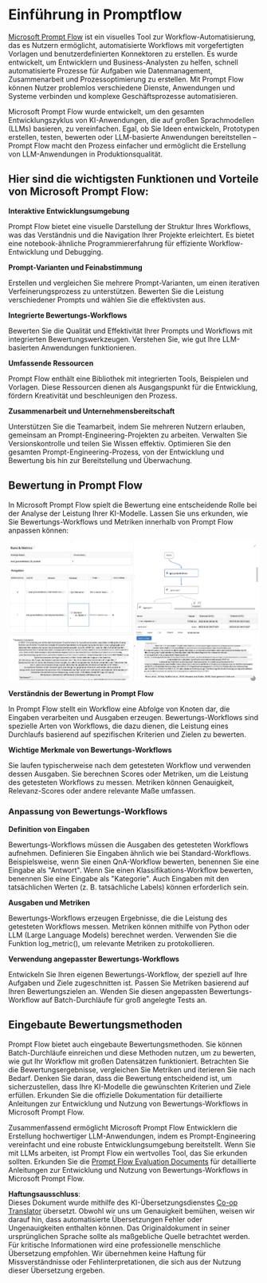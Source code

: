 <!--
CO_OP_TRANSLATOR_METADATA:
{
  "original_hash": "3cbe7629d254f1043193b7fe22524d55",
  "translation_date": "2025-03-27T08:58:46+00:00",
  "source_file": "md\\01.Introduction\\05\\Promptflow.md",
  "language_code": "de"
}
-->
# **Einführung in Promptflow**

[Microsoft Prompt Flow](https://microsoft.github.io/promptflow/index.html?WT.mc_id=aiml-138114-kinfeylo) ist ein visuelles Tool zur Workflow-Automatisierung, das es Nutzern ermöglicht, automatisierte Workflows mit vorgefertigten Vorlagen und benutzerdefinierten Konnektoren zu erstellen. Es wurde entwickelt, um Entwicklern und Business-Analysten zu helfen, schnell automatisierte Prozesse für Aufgaben wie Datenmanagement, Zusammenarbeit und Prozessoptimierung zu erstellen. Mit Prompt Flow können Nutzer problemlos verschiedene Dienste, Anwendungen und Systeme verbinden und komplexe Geschäftsprozesse automatisieren.

Microsoft Prompt Flow wurde entwickelt, um den gesamten Entwicklungszyklus von KI-Anwendungen, die auf großen Sprachmodellen (LLMs) basieren, zu vereinfachen. Egal, ob Sie Ideen entwickeln, Prototypen erstellen, testen, bewerten oder LLM-basierte Anwendungen bereitstellen – Prompt Flow macht den Prozess einfacher und ermöglicht die Erstellung von LLM-Anwendungen in Produktionsqualität.

## Hier sind die wichtigsten Funktionen und Vorteile von Microsoft Prompt Flow:

**Interaktive Entwicklungsumgebung**

Prompt Flow bietet eine visuelle Darstellung der Struktur Ihres Workflows, was das Verständnis und die Navigation Ihrer Projekte erleichtert.
Es bietet eine notebook-ähnliche Programmiererfahrung für effiziente Workflow-Entwicklung und Debugging.

**Prompt-Varianten und Feinabstimmung**

Erstellen und vergleichen Sie mehrere Prompt-Varianten, um einen iterativen Verfeinerungsprozess zu unterstützen. Bewerten Sie die Leistung verschiedener Prompts und wählen Sie die effektivsten aus.

**Integrierte Bewertungs-Workflows**

Bewerten Sie die Qualität und Effektivität Ihrer Prompts und Workflows mit integrierten Bewertungswerkzeugen.
Verstehen Sie, wie gut Ihre LLM-basierten Anwendungen funktionieren.

**Umfassende Ressourcen**

Prompt Flow enthält eine Bibliothek mit integrierten Tools, Beispielen und Vorlagen. Diese Ressourcen dienen als Ausgangspunkt für die Entwicklung, fördern Kreativität und beschleunigen den Prozess.

**Zusammenarbeit und Unternehmensbereitschaft**

Unterstützen Sie die Teamarbeit, indem Sie mehreren Nutzern erlauben, gemeinsam an Prompt-Engineering-Projekten zu arbeiten.
Verwalten Sie Versionskontrolle und teilen Sie Wissen effektiv. Optimieren Sie den gesamten Prompt-Engineering-Prozess, von der Entwicklung und Bewertung bis hin zur Bereitstellung und Überwachung.

## Bewertung in Prompt Flow 

In Microsoft Prompt Flow spielt die Bewertung eine entscheidende Rolle bei der Analyse der Leistung Ihrer KI-Modelle. Lassen Sie uns erkunden, wie Sie Bewertungs-Workflows und Metriken innerhalb von Prompt Flow anpassen können:

![PFVizualise](../../../../../translated_images/pfvisualize.93c453890f4088830217fa7308b1a589058ed499bbfff160c85676066b5cbf2d.de.png)

**Verständnis der Bewertung in Prompt Flow**

In Prompt Flow stellt ein Workflow eine Abfolge von Knoten dar, die Eingaben verarbeiten und Ausgaben erzeugen. Bewertungs-Workflows sind spezielle Arten von Workflows, die dazu dienen, die Leistung eines Durchlaufs basierend auf spezifischen Kriterien und Zielen zu bewerten.

**Wichtige Merkmale von Bewertungs-Workflows**

Sie laufen typischerweise nach dem getesteten Workflow und verwenden dessen Ausgaben. Sie berechnen Scores oder Metriken, um die Leistung des getesteten Workflows zu messen. Metriken können Genauigkeit, Relevanz-Scores oder andere relevante Maße umfassen.

### Anpassung von Bewertungs-Workflows

**Definition von Eingaben**

Bewertungs-Workflows müssen die Ausgaben des getesteten Workflows aufnehmen. Definieren Sie Eingaben ähnlich wie bei Standard-Workflows.
Beispielsweise, wenn Sie einen QnA-Workflow bewerten, benennen Sie eine Eingabe als "Antwort". Wenn Sie einen Klassifikations-Workflow bewerten, benennen Sie eine Eingabe als "Kategorie". Auch Eingaben mit den tatsächlichen Werten (z. B. tatsächliche Labels) können erforderlich sein.

**Ausgaben und Metriken**

Bewertungs-Workflows erzeugen Ergebnisse, die die Leistung des getesteten Workflows messen. Metriken können mithilfe von Python oder LLM (Large Language Models) berechnet werden. Verwenden Sie die Funktion log_metric(), um relevante Metriken zu protokollieren.

**Verwendung angepasster Bewertungs-Workflows**

Entwickeln Sie Ihren eigenen Bewertungs-Workflow, der speziell auf Ihre Aufgaben und Ziele zugeschnitten ist. Passen Sie Metriken basierend auf Ihren Bewertungszielen an.
Wenden Sie diesen angepassten Bewertungs-Workflow auf Batch-Durchläufe für groß angelegte Tests an.

## Eingebaute Bewertungsmethoden

Prompt Flow bietet auch eingebaute Bewertungsmethoden.
Sie können Batch-Durchläufe einreichen und diese Methoden nutzen, um zu bewerten, wie gut Ihr Workflow mit großen Datensätzen funktioniert.
Betrachten Sie die Bewertungsergebnisse, vergleichen Sie Metriken und iterieren Sie nach Bedarf.
Denken Sie daran, dass die Bewertung entscheidend ist, um sicherzustellen, dass Ihre KI-Modelle die gewünschten Kriterien und Ziele erfüllen. Erkunden Sie die offizielle Dokumentation für detaillierte Anleitungen zur Entwicklung und Nutzung von Bewertungs-Workflows in Microsoft Prompt Flow.

Zusammenfassend ermöglicht Microsoft Prompt Flow Entwicklern die Erstellung hochwertiger LLM-Anwendungen, indem es Prompt-Engineering vereinfacht und eine robuste Entwicklungsumgebung bereitstellt. Wenn Sie mit LLMs arbeiten, ist Prompt Flow ein wertvolles Tool, das Sie erkunden sollten. Erkunden Sie die [Prompt Flow Evaluation Documents](https://learn.microsoft.com/azure/machine-learning/prompt-flow/how-to-develop-an-evaluation-flow?view=azureml-api-2?WT.mc_id=aiml-138114-kinfeylo) für detaillierte Anleitungen zur Entwicklung und Nutzung von Bewertungs-Workflows in Microsoft Prompt Flow.

**Haftungsausschluss**:  
Dieses Dokument wurde mithilfe des KI-Übersetzungsdienstes [Co-op Translator](https://github.com/Azure/co-op-translator) übersetzt. Obwohl wir uns um Genauigkeit bemühen, weisen wir darauf hin, dass automatisierte Übersetzungen Fehler oder Ungenauigkeiten enthalten können. Das Originaldokument in seiner ursprünglichen Sprache sollte als maßgebliche Quelle betrachtet werden. Für kritische Informationen wird eine professionelle menschliche Übersetzung empfohlen. Wir übernehmen keine Haftung für Missverständnisse oder Fehlinterpretationen, die sich aus der Nutzung dieser Übersetzung ergeben.
